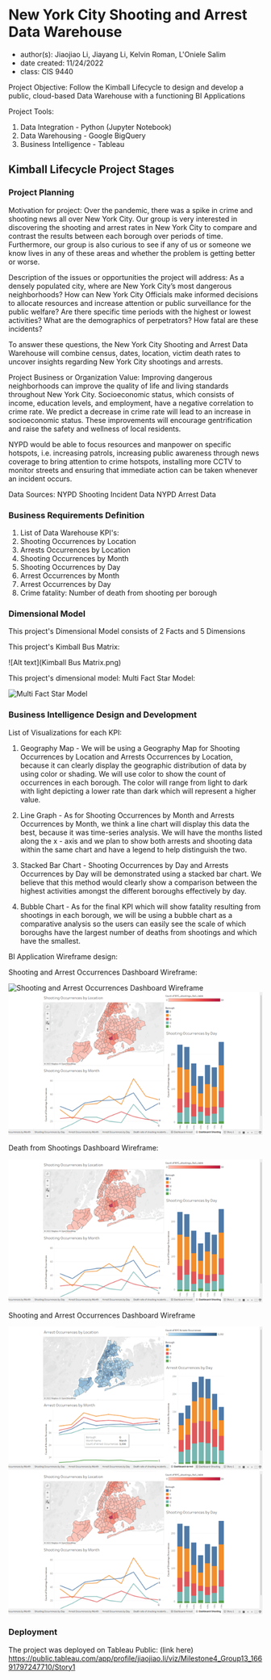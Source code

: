 # New York City Shooting and Arrest Data Warehouse 
- author(s): Jiaojiao Li, Jiayang Li, Kelvin Roman, L'Oniele Salim
- date created: 11/24/2022
- class: CIS 9440

Project Objective: Follow the Kimball Lifecycle to design and develop a public, cloud-based Data Warehouse with a functioning BI Applications

Project Tools:
1. Data Integration - Python (Jupyter Notebook)
2. Data Warehousing - Google BigQuery
3. Business Intelligence - Tableau

## Kimball Lifecycle Project Stages

### Project Planning

Motivation for project:
Over the pandemic, there was a spike in crime and shooting news all over New York City. Our group is very interested in discovering the shooting and arrest rates in New York City to compare and contrast the results between each borough over periods of time. Furthermore, our group is also curious to see if any of us or someone we know lives in any of these areas and whether the problem is getting better or worse.

Description of the issues or opportunities the project will address:
As a densely populated city, where are New York City’s most dangerous neighborhoods? How can New York City Officials make informed decisions to allocate resources and increase attention or public surveillance for the public welfare? Are there specific time periods with the highest or lowest activities? What are the demographics of perpetrators? How fatal are these incidents?

To answer these questions, the New York City Shooting and Arrest Data Warehouse will combine census, dates, location, victim death rates to uncover insights regarding New York City shootings and arrests. 


Project Business or Organization Value:
Improving dangerous neighborhoods can improve the quality of life and living standards throughout New York City. Socioeconomic status, which consists of income, education levels, and employment, have a negative correlation to crime rate. We predict a decrease in crime rate will lead to an increase in socioeconomic status. These improvements will encourage gentrification and raise the safety and wellness of local residents. 

NYPD would be able to focus resources and manpower on specific hotspots, i.e. increasing patrols, increasing public awareness through news coverage to bring attention to crime hotspots, installing more CCTV to monitor streets and ensuring that immediate action can be taken whenever an incident occurs. 


Data Sources:
NYPD Shooting Incident Data
NYPD Arrest Data

### Business Requirements Definition

1. List of Data Warehouse KPI's:
2. Shooting Occurrences by Location
3. Arrests Occurrences by Location
4. Shooting Occurrences by Month
5. Shooting Occurrences by Day
6. Arrest Occurrences by Month
7. Arrest Occurrences by Day
8. Crime fatality: Number of death from shooting per borough

### Dimensional Model

This project's Dimensional Model consists of 2 Facts and 5 Dimensions

This project's Kimball Bus Matrix:

![Alt text](Kimball Bus Matrix.png)

This project's dimensional model: Multi Fact Star Model:

![Multi Fact Star Model](https://user-images.githubusercontent.com/118584252/205546569-ce0387e7-74fb-4668-908a-ad0e42ad422e.png)

### Business Intelligence Design and Development

List of Visualizations for each KPI:
1. Geography Map - We will be using a Geography Map for Shooting Occurrences by Location and Arrests Occurrences by Location, because it can clearly display the geographic distribution of data by using color or shading. We will use color to show the count of occurrences in each borough. The color will range from light to dark with light depicting a lower rate than dark which will represent a higher value.

2. Line Graph - As for Shooting Occurrences by Month and Arrests Occurrences by Month, we think a line chart will display this data the best, because it was time-series analysis. We will have the months listed along the x - axis and we plan to show both arrests and shooting data within the same chart and have a legend to help distinguish the two.

3. Stacked Bar Chart - Shooting Occurrences by Day and Arrests Occurrences by Day will be demonstrated using a stacked bar chart. We believe that this method would clearly show a comparison between the highest activities amongst the different boroughs effectively by day. 

4. Bubble Chart - As for the final KPI which will show fatality resulting from shootings in each borough, we will be using a bubble chart as a comparative analysis so the users can easily see the scale of which boroughs have the largest number of deaths from shootings and which have the smallest.


BI Application Wireframe design:

Shooting and Arrest Occurrences Dashboard Wireframe:

![Shooting and Arrest Occurrences Dashboard Wireframe](https://user-images.githubusercontent.com/118584252/205547322-eb8271e0-993f-454d-a4a5-6c322b5b4511.png)
![Alt text](Dashboard_Shooting.png)

Death from Shootings Dashboard Wireframe:

![Alt text](Dashboard_Shooting.png)

Shooting and Arrest Occurrences Dashboard Wireframe

![Alt text](Dashboard_Arrest.png)
![Alt text](Dashboard_Shooting.png)

### Deployment

The project was deployed on Tableau Public: (link here)
https://public.tableau.com/app/profile/jiaojiao.li/viz/Milestone4_Group13_16691797247710/Story1
